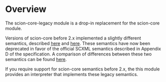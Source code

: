 # Overview

The scion-core-legacy module is a drop-in replacement for the
scion-core module.

Versions of scion-core before 2.x implemented a slightly different semantics,
described
[here](http://digitool.library.mcgill.ca/R/-?func=dbin-jump-full&object_id=116899&silo_library=GEN01)
and [here](https://github.com/jbeard4/SCION/wiki/Scion-Semantics).  These
semantics have now been deprecated in favor of the official SCXML semantics
described in Appendix D of the specification. A comparison of differences
between these two semantics can be found
[here](https://github.com/jbeard4/SCION/wiki/SCION-vs.-SCXML-Comparison).

If you require support for scion-core semantics before 2.x, the this
module provides an interpreter that implements these legacy semantics. 
